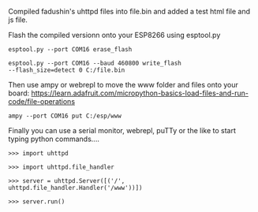 Compiled fadushin's uhttpd files into file.bin and added a test html file and js file. 

Flash the compiled versionn onto your ESP8266 using esptool.py

<code>esptool.py --port COM16 erase_flash</code>

<code>esptool.py --port COM16 --baud 460800 write_flash --flash_size=detect 0 C:/file.bin</code>

Then use ampy or webrepl to move the www folder and files onto your board: https://learn.adafruit.com/micropython-basics-load-files-and-run-code/file-operations

<code>ampy --port COM16 put C:/esp/www</code>

Finally you can use a serial monitor, webrepl, puTTy or the like to start typing python commands....

<code>>>> import uhttpd</code>

<code>>>> import uhttpd.file_handler</code>

<code>>>> server = uhttpd.Server([('/', uhttpd.file_handler.Handler('/www'))])</code>

<code>>>> server.run()</code>

